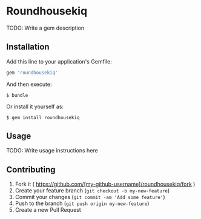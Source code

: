 # Roundhousekiq

TODO: Write a gem description

## Installation

Add this line to your application's Gemfile:

```ruby
gem 'roundhousekiq'
```

And then execute:

    $ bundle

Or install it yourself as:

    $ gem install roundhousekiq

## Usage

TODO: Write usage instructions here

## Contributing

1. Fork it ( https://github.com/[my-github-username]/roundhousekiq/fork )
2. Create your feature branch (`git checkout -b my-new-feature`)
3. Commit your changes (`git commit -am 'Add some feature'`)
4. Push to the branch (`git push origin my-new-feature`)
5. Create a new Pull Request
